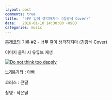 ```yaml
---
layout: post
comments: true
title:  "너무 깊이 생각하지마 (김광석 Cover)"
date:   2016-01-10 14:30:00 +0900
categories: music
---
```

홈레코딩 기록 #2 - 너무 깊이 생각하지마 (김광석 Cover)

이미지 클릭 시 유튜브 재생

[![Do not think too depply](http://img.youtube.com/vi/BcXGV-TdOPc/0.jpg)](https://www.youtube.com/watch?v=BcXGV-TdOPc "Do not think too depply")

노래&기타 : 아빠

코러스 : 큰딸

촬영 : 작은딸
